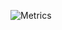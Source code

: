 ![Metrics](https://metrics.lecoq.io/AbhayAysola?template=classic&followup=1&languages=1&config.timezone=Asia%2FKolkata&config.animated=true)
